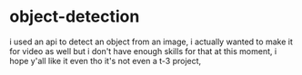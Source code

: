 # object-detection
i used an api to detect an object from an image, i actually wanted to make it for video as well but i don't have enough skills for that at this moment, i hope y'all like it even tho it's not even a t-3 project,

